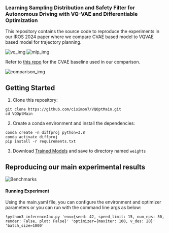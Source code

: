 ### Learning Sampling Distribution and Safety Filter for Autonomous Driving with VQ-VAE and Differentiable Optimization
This repository contains the source code to reproduce the experiments in our IROS 2024 paper where we compare CVAE based model to VQVAE based model for trajectory planning.

![vq_img](gif/vqp.png)
![mlp_img](gif/mlp.png)


Refer to [this repo](https://github.com/jatan12/DiffProj/) for the CVAE baseline used in our comparison.

![comparison_img](gif/comp.png)

## Getting Started

1. Clone this repository:

```
git clone https://github.com/cisimon7/VQOptMain.git
cd VQOptMain
```
2. Create a conda environment and install the dependencies:

```
conda create -n diffproj python=3.8
conda activate diffproj
pip install -r requirements.txt
```

3. Download [Trained Models](https://owncloud.ut.ee/owncloud/s/YgdSoGHgX7maSPc) and save to directory named `weights`

## Reproducing our main experimental results

![Benchmarks](gif/scenarios.png)

#### Running Experiment

Using the main.yaml file, you can configure the environment and optimizer parameters or you can run with the command line args as below:
```
!python3 inferenceJax.py 'env={seed: 42, speed_limit: 15, num_eps: 50, render: False, plot: False}' 'optimizer={maxiter: 100, v_des: 20}' 'batch_size=1000'
```
